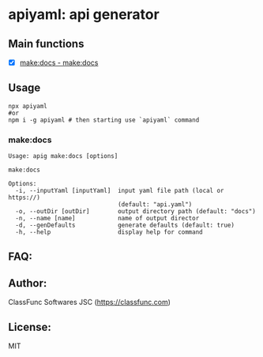 # apiyaml: api generator

## Main functions

- [x] [make:docs - make:docs](#make:docs)

## Usage

```shell
npx apiyaml
#or
npm i -g apiyaml # then starting use `apiyaml` command
```

### <a id="make:docs">make:docs</a>

```
Usage: apig make:docs [options]

make:docs

Options:
  -i, --inputYaml [inputYaml]  input yaml file path (local or https://)
                               (default: "api.yaml")
  -o, --outDir [outDir]        output directory path (default: "docs")
  -n, --name [name]            name of output director
  -d, --genDefaults            generate defaults (default: true)
  -h, --help                   display help for command

```

## FAQ:

## Author:

ClassFunc Softwares JSC (https://classfunc.com)

## License:

MIT
